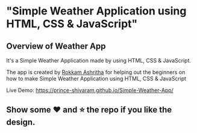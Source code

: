 # "Simple Weather Application using HTML, CSS &amp; JavaScript"

## Overview of Weather App

It's a  Simple Weather Application made by using HTML, CSS &amp; JavaScript.

The app is created by [Rokkam Ashritha](https://www.linkedin.com/in/rokkam-ashritha2622004/) for helping out the beginners on how to make Simple Weather Application using HTML, CSS &amp; JavaScript

Live Demo:  https://prince-shivaram.github.io/Simple-Weather-App/

## Show some :heart: and :star: the repo if you like the design.

